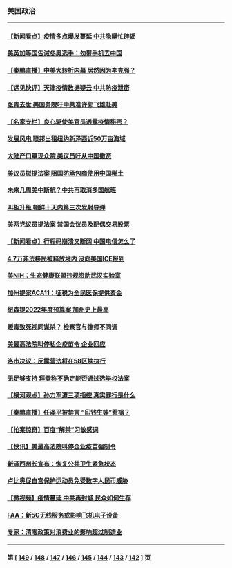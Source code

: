 ### 美国政治
---
#### [【新闻看点】疫情多点爆发蔓延 中共隐瞒忙辟谣](../../pages/ncid1078159/n13504881.md) 
#### [美英加等国告诫冬奥选手：勿带手机去中国](../../pages/ncid1078159/n13505675.md) 
#### [【秦鹏直播】中美大转折内幕 居然因为李克强？](../../pages/ncid1078159/n13505596.md) 
#### [【远见快评】天津疫情数据疑云 中共防疫泄密](../../pages/ncid1078159/n13505579.md) 
#### [张青去世 美国务院吁中共准许郭飞雄赴美](../../pages/ncid1078159/n13505548.md) 
#### [【名家专栏】良心驱使美官员透露疫情秘密？](../../pages/ncid1078159/n13504846.md) 
#### [发展风电 联邦出租纽约新泽西近50万亩海域](../../pages/ncid1078159/n13505250.md) 
#### [大陆产口罩现众院 美议员吁从中国撤资](../../pages/ncid1078159/n13504724.md) 
#### [美议员拟提法案 阻国防承包商使用中国稀土](../../pages/ncid1078159/n13505035.md) 
#### [未来几周美中断航？中共再取消多国航班](../../pages/ncid1078159/n13504944.md) 
#### [叫板升级 朝鲜十天内第三次发射导弹](../../pages/ncid1078159/n13504585.md) 
#### [美两党议员提法案 禁国会议员及配偶交易股票](../../pages/ncid1078159/n13503744.md) 
#### [【新闻看点】行程码崩溃又断网 中国电信怎么了](../../pages/ncid1078159/n13502625.md) 
#### [4.7万非法移民被释放境内 没向美国ICE报到](../../pages/ncid1078159/n13503636.md) 
#### [美NIH：生态健康联盟违规资助武汉实验室](../../pages/ncid1078159/n13503278.md) 
#### [加州提案ACA11：征税为全民医保提供资金](../../pages/ncid1078159/n13503765.md) 
#### [纽森提2022年度预算案 加州史上最高](../../pages/ncid1078159/n13503726.md) 
#### [贩毒致死视同谋杀？ 检察官与律师不同调](../../pages/ncid1078159/n13503580.md) 
#### [美最高法院叫停私企疫苗令 企业回应](../../pages/ncid1078159/n13503350.md) 
#### [洛市决议：反露营法将在58区块执行](../../pages/ncid1078159/n13503548.md) 
#### [无足够支持 拜登称不确定能否通过选举权法案](../../pages/ncid1078159/n13503060.md) 
#### [【横河观点】孙力军遭三项指控 真实罪行是什么](../../pages/ncid1078159/n13503219.md) 
#### [【秦鹏直播】任泽平被禁言 “印钱生娃”惹祸？](../../pages/ncid1078159/n13503195.md) 
#### [【拍案惊奇】百度“解禁”习敏感词](../../pages/ncid1078159/n13502555.md) 
#### [【快讯】美最高法院叫停企业疫苗强制令](../../pages/ncid1078159/n13502923.md) 
#### [新泽西州长宣布：恢复公共卫生紧急状态](../../pages/ncid1078159/n13502935.md) 
#### [卢比奥促白宫保护运动员免受数字人民币威胁](../../pages/ncid1078159/n13502902.md) 
#### [【微视频】疫情蔓延 中共再封城 民众如何生存](../../pages/ncid1078159/n13502602.md) 
#### [FAA：新5G无线服务或影响飞机电子设备](../../pages/ncid1078159/n13502080.md) 
#### [专家：清零政策对消费业的影响超过制造业](../../pages/ncid1078159/n13502392.md) 

---
#### 第 [ [149](./149.md) / [148](./148.md) / [147](./147.md) / [146](./146.md) / [145](./145.md) / [144](./144.md) / [143](./143.md) / [142](./142.md) ] 页
